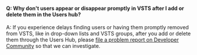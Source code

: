 #### Q: Why don't users appear or disappear promptly in VSTS after I add or delete them in the Users hub?

A:	If you experience delays finding users or having them 
promptly removed from VSTS, like in drop-down 
lists and VSTS groups, after you add or delete 
them through the Users Hub, please 
[file a problem report on Developer Community](http://go.microsoft.com/fwlink/?LinkId=820594) 
so that we can investigate.
